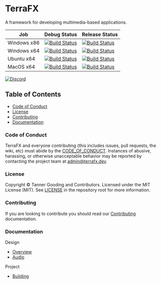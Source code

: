 # TerraFX

A framework for developing multimedia-based applications.

| Job | Debug Status | Release Status |
| --- | ------------ | -------------- |
| Windows x86 | [![Build Status](https://ci.terrafx.dev/_apis/build/status/terrafx.terrafx-ci?branchName=master&jobName=windows_debug_x86)](https://ci.terrafx.dev/_build/latest?definitionId=3&branchName=master) | [![Build Status](https://ci.terrafx.dev/_apis/build/status/terrafx.terrafx-ci?branchName=master&jobName=windows_release_x86)](https://ci.terrafx.dev/_build/latest?definitionId=3&branchName=master) |
| Windows x64 | [![Build Status](https://ci.terrafx.dev/_apis/build/status/terrafx.terrafx-ci?branchName=master&jobName=windows_debug_x64)](https://ci.terrafx.dev/_build/latest?definitionId=3&branchName=master) | [![Build Status](https://ci.terrafx.dev/_apis/build/status/terrafx.terrafx-ci?branchName=master&jobName=windows_release_x64)](https://ci.terrafx.dev/_build/latest?definitionId=3&branchName=master) |
| Ubuntu x64 | [![Build Status](https://ci.terrafx.dev/_apis/build/status/terrafx.terrafx-ci?branchName=master&jobName=ubuntu_debug_x64)](https://ci.terrafx.dev/_build/latest?definitionId=3&branchName=master) | [![Build Status](https://ci.terrafx.dev/_apis/build/status/terrafx.terrafx-ci?branchName=master&jobName=ubuntu_release_x64)](https://ci.terrafx.dev/_build/latest?definitionId=3&branchName=master) |
| MacOS x64 | [![Build Status](https://ci.terrafx.dev/_apis/build/status/terrafx.terrafx-ci?branchName=master&jobName=macos_debug_x64)](https://ci.terrafx.dev/_build/latest?definitionId=3&branchName=master) | [![Build Status](https://ci.terrafx.dev/_apis/build/status/terrafx.terrafx-ci?branchName=master&jobName=macos_release_x64)](https://ci.terrafx.dev/_build/latest?definitionId=3&branchName=master) |

[![Discord](https://img.shields.io/discord/593547387457372212.svg?label=Discord&style=plastic)](https://discord.terrafx.dev/)

## Table of Contents

* [Code of Conduct](#code-of-conduct)
* [License](#license)
* [Contributing](#contributing)
* [Documentation](#documentation)

### Code of Conduct

TerraFX and everyone contributing (this includes issues, pull requests, the
wiki, etc) must abide by the [CODE_OF_CONDUCT](CODE_OF_CONDUCT.md).
Instances of abusive, harassing, or otherwise unacceptable behavior may be
reported by contacting the project team at admin@terrafx.dev.

### License

Copyright © Tanner Gooding and Contributors. Licensed under the MIT License
(MIT). See [LICENSE](../LICENSE.md) in the repository root for more information.

### Contributing

If you are looking to contribute you should read our
[Contributing](CONTRIBUTING.md) documentation.

### Documentation

Design
  * [Overview](docs/Overview.md)
  * [Audio](docs/Audio.md)

Project
  * [Building](docs/Building.md)
